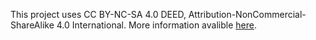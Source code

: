 This project uses CC BY-NC-SA 4.0 DEED, Attribution-NonCommercial-ShareAlike 4.0 International. More information avalible [here](https://creativecommons.org/licenses/by-nc-sa/4.0/deed.en).
